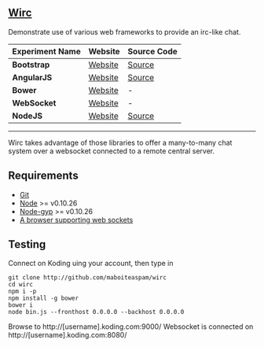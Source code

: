 ## [Wirc](https://github.com/maboiteaspam/wirc)

Demonstrate use of various web frameworks to provide an irc-like chat.


| Experiment Name | Website | Source Code |
| ------------- |-------------|-------------|
| **Bootstrap** | [Website](http://getbootstrap.com) | [Source](https://github.com/twbs/bootstrap) |
| **AngularJS** | [Website](https://angularjs.org/) | [Source](https://github.com/einaros/ws) |
| **Bower** | [Website](http://bower.io/) | - | [Source](https://github.com/bower/bower) |
| **WebSocket** | [Website](https://developer.mozilla.org/fr/docs/WebSockets) | - |
| **NodeJS** | [Website](http://nodejs.org/) | [Source](https://github.com/joyent/node) |

----

Wirc takes advantage of those libraries to offer a many-to-many chat system over a websocket connected to a remote central server.

## Requirements

- [Git](http://git-scm.com/)
- [Node](http://nodejs.org/download/) >= v0.10.26
- [Node-gyp](https://github.com/TooTallNate/node-gyp/) >= v0.10.26
- [A browser supporting web sockets](http://stackoverflow.com/a/2700609)



## Testing

Connect on Koding uing your account, then type in


```
git clone http://github.com/maboiteaspam/wirc
cd wirc 
npm i -p
npm install -g bower
bower i
node bin.js --fronthost 0.0.0.0 --backhost 0.0.0.0
```


Browse to http://[username].koding.com:9000/
Websocket is connected on http://[username].koding.com:8080/


